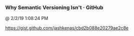 ﻿

### Why Semantic Versioning Isn't · GitHub
@ 2/2/19 1:08:24 PM

https://gist.github.com/jashkenas/cbd2b088e20279ae2c8e

